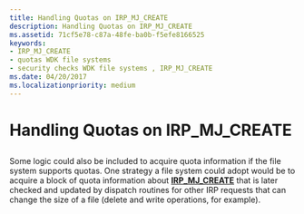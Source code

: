 ```yaml
---
title: Handling Quotas on IRP_MJ_CREATE
description: Handling Quotas on IRP_MJ_CREATE
ms.assetid: 71cf5e78-c87a-48fe-ba0b-f5efe8166525
keywords:
- IRP_MJ_CREATE
- quotas WDK file systems
- security checks WDK file systems , IRP_MJ_CREATE
ms.date: 04/20/2017
ms.localizationpriority: medium
---
```


# Handling Quotas on IRP\_MJ\_CREATE


## <span id="ddk_handling_quotas_on_irp_mj_create_if"></span><span id="DDK_HANDLING_QUOTAS_ON_IRP_MJ_CREATE_IF"></span>


Some logic could also be included to acquire quota information if the file system supports quotas. One strategy a file system could adopt would be to acquire a block of quota information about [**IRP\_MJ\_CREATE**](https://msdn.microsoft.com/library/windows/hardware/ff548630) that is later checked and updated by dispatch routines for other IRP requests that can change the size of a file (delete and write operations, for example).

 

 




